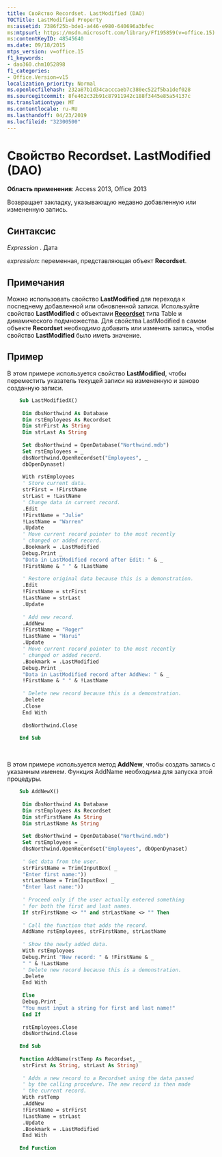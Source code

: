 ```yaml
---
title: Свойство Recordset. LastModified (DAO)
TOCTitle: LastModified Property
ms:assetid: 7386f25b-bde1-a446-e980-640696a3bfec
ms:mtpsurl: https://msdn.microsoft.com/library/Ff195859(v=office.15)
ms:contentKeyID: 48545640
ms.date: 09/18/2015
mtps_version: v=office.15
f1_keywords:
- dao360.chm1052898
f1_categories:
- Office.Version=v15
localization_priority: Normal
ms.openlocfilehash: 232a87b1d34cacccaeb7c380ec522f5ba1def028
ms.sourcegitcommit: 8fe462c32b91c87911942c188f3445e85a54137c
ms.translationtype: MT
ms.contentlocale: ru-RU
ms.lasthandoff: 04/23/2019
ms.locfileid: "32300500"
---
```

# <a name="recordsetlastmodified-property-dao"></a>Свойство Recordset. LastModified (DAO)


**Область применения**: Access 2013, Office 2013 

Возвращает закладку, указывающую недавно добавленную или измененную запись.

## <a name="syntax"></a>Синтаксис

*Expression* . Дата

*expression*: переменная, представляющая объект **Recordset**.

## <a name="remarks"></a>Примечания

Можно использовать свойство **LastModified** для перехода к последнему добавленной или обновленной записи. Используйте свойство **LastModified** с объектами **[Recordset](recordset-object-dao.md)** типа Table и динамического подмножества. Для свойства LastModified в самом объекте **Recordset** необходимо добавить или изменить запись, чтобы свойство **LastModified** было иметь значение.

## <a name="example"></a>Пример

В этом примере используется свойство **LastModified**, чтобы переместить указатель текущей записи на измененную и заново созданную записи.

```vb
    Sub LastModifiedX() 
     
     Dim dbsNorthwind As Database 
     Dim rstEmployees As Recordset 
     Dim strFirst As String 
     Dim strLast As String 
     
     Set dbsNorthwind = OpenDatabase("Northwind.mdb") 
     Set rstEmployees = _ 
     dbsNorthwind.OpenRecordset("Employees", _ 
     dbOpenDynaset) 
     
     With rstEmployees 
     ' Store current data. 
     strFirst = !FirstName 
     strLast = !LastName 
     ' Change data in current record. 
     .Edit 
     !FirstName = "Julie" 
     !LastName = "Warren" 
     .Update 
     ' Move current record pointer to the most recently 
     ' changed or added record. 
     .Bookmark = .LastModified 
     Debug.Print _ 
     "Data in LastModified record after Edit: " & _ 
     !FirstName & " " & !LastName 
     
     ' Restore original data because this is a demonstration. 
     .Edit 
     !FirstName = strFirst 
     !LastName = strLast 
     .Update 
     
     ' Add new record. 
     .AddNew 
     !FirstName = "Roger" 
     !LastName = "Harui" 
     .Update 
     ' Move current record pointer to the most recently 
     ' changed or added record. 
     .Bookmark = .LastModified 
     Debug.Print _ 
     "Data in LastModified record after AddNew: " & _ 
     !FirstName & " " & !LastName 
     
     ' Delete new record because this is a demonstration. 
     .Delete 
     .Close 
     End With 
     
     dbsNorthwind.Close 
     
    End Sub 
```

<br/>

В этом примере используется метод **AddNew**, чтобы создать запись с указанным именем. Функция AddName необходима для запуска этой процедуры.

```vb
    Sub AddNewX() 
     
     Dim dbsNorthwind As Database 
     Dim rstEmployees As Recordset 
     Dim strFirstName As String 
     Dim strLastName As String 
     
     Set dbsNorthwind = OpenDatabase("Northwind.mdb") 
     Set rstEmployees = _ 
     dbsNorthwind.OpenRecordset("Employees", dbOpenDynaset) 
     
     ' Get data from the user. 
     strFirstName = Trim(InputBox( _ 
     "Enter first name:")) 
     strLastName = Trim(InputBox( _ 
     "Enter last name:")) 
     
     ' Proceed only if the user actually entered something 
     ' for both the first and last names. 
     If strFirstName <> "" and strLastName <> "" Then 
     
     ' Call the function that adds the record. 
     AddName rstEmployees, strFirstName, strLastName 
     
     ' Show the newly added data. 
     With rstEmployees 
     Debug.Print "New record: " & !FirstName & _ 
     " " & !LastName 
     ' Delete new record because this is a demonstration. 
     .Delete 
     End With 
     
     Else 
     Debug.Print _ 
     "You must input a string for first and last name!" 
     End If 
     
     rstEmployees.Close 
     dbsNorthwind.Close 
     
    End Sub 
     
    Function AddName(rstTemp As Recordset, _ 
     strFirst As String, strLast As String) 
     
     ' Adds a new record to a Recordset using the data passed 
     ' by the calling procedure. The new record is then made 
     ' the current record. 
     With rstTemp 
     .AddNew 
     !FirstName = strFirst 
     !LastName = strLast 
     .Update 
     .Bookmark = .LastModified 
     End With 
     
    End Function
```
